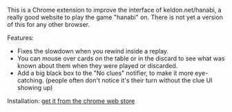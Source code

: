 This is a Chrome extension to improve the interface of keldon.net/hanabi, a really good website to play the game "hanabi" on. There is not yet a version of this for any other browser.

Features:
 * Fixes the slowdown when you rewind inside a replay.
 * You can mouse over cards on the table or in the discard to see what was known about them when they were played or discarded.
 * Add a big black box to the "No clues" notifier, to make it more eye-catching. (people often don't notice it's their turn without the clue UI showing up)

Installation: [get it from the chrome web store](https://chrome.google.com/webstore/detail/make-hanabi-great-again/pjncmjjlphlcfkkkceidbepggnjnnkjj?hl=en-US&gl=US&authuser=1)
